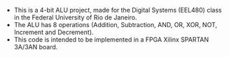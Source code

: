 - This is a 4-bit ALU project, made for the Digital Systems (EEL480) class in the Federal University of Rio de Janeiro.
- The ALU has 8 operations (Addition, Subtraction, AND, OR, XOR, NOT, Increment and Decrement).
- This code is intended to be implemented in a FPGA Xilinx SPARTAN 3A/3AN board.
